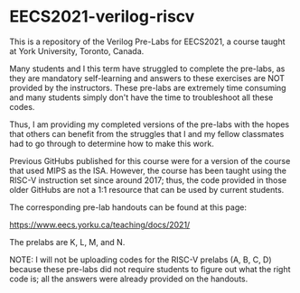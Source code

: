# EECS2021-verilog-riscv

This is a repository of the Verilog Pre-Labs for EECS2021, a course taught at York University, Toronto, Canada.

Many students and I this term have struggled to complete the pre-labs, as they are mandatory self-learning and answers to these exercises are NOT provided by the instructors.
These pre-labs are extremely time consuming and many students simply don't have the time to troubleshoot all these codes.

Thus, I am providing my completed versions of the pre-labs with the hopes that others can benefit from the struggles that I and my fellow classmates had to go through to determine how to make this work.

Previous GitHubs published for this course were for a version of the course that used MIPS as the ISA.
However, the course has been taught using the RISC-V instruction set since around 2017; thus, the code provided in those older GitHubs are not a 1:1 resource that can be used by current students.

The corresponding pre-lab handouts can be found at this page:

https://www.eecs.yorku.ca/teaching/docs/2021/

The prelabs are K, L, M, and N.

NOTE: I will not be uploading codes for the RISC-V prelabs (A, B, C, D) because these pre-labs did not require students to figure out what the right code is; all the answers were already provided on the handouts.
